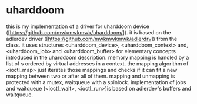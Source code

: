 # uharddoom
this is my implementation of a driver for uharddoom device ([https://github.com/mwkmwkmwk/uharddoom/]). it is based on the adlerdev driver ([https://github.com/mwkmwkmwk/adlerdrv]) from the class. 
it uses structures <uharddoom_device>, <uharddoom_context> and, <uharddoom_job> and <uharddoom_buffer> for elementary concepts introduced in the uharddoom description. memory mapping is handled by a list of <struct uharddoom_map>s ordered by virtual addresses in a context. the mapping algorithm of <ioctl_map> just iterates those mappings and checks if it can fit a new mapping between two or after all of them. mapping and unmapping is protected with a mutex, waitqueue with a spinlock. implementation of jobs and waitqueue (<ioctl_wait>, <ioctl_run>)is based on adlerdev's buffers and waitqueue.
